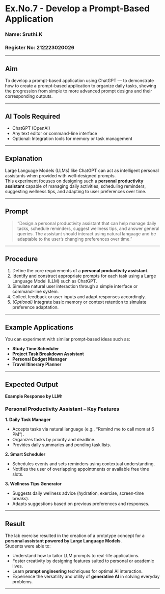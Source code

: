 # Ex.No.7 - Develop a Prompt-Based Application

### Name: Sruthi.K
### Register No: 212223020026

---

## Aim
To develop a prompt-based application using ChatGPT — to demonstrate how to create a prompt-based application to organize daily tasks, showing the progression from simple to more advanced prompt designs and their corresponding outputs.

---

## AI Tools Required
- ChatGPT (OpenAI)
- Any text editor or command-line interface
- Optional: Integration tools for memory or task management

---

## Explanation
Large Language Models (LLMs) like ChatGPT can act as intelligent personal assistants when provided with well-designed prompts.  
This experiment focuses on designing such a **personal productivity assistant** capable of managing daily activities, scheduling reminders, suggesting wellness tips, and adapting to user preferences over time.

---

## Prompt
> “Design a personal productivity assistant that can help manage daily tasks, schedule reminders, suggest wellness tips, and answer general queries. The assistant should interact using natural language and be adaptable to the user’s changing preferences over time.”

---

## Procedure
1. Define the core requirements of a **personal productivity assistant**.  
2. Identify and construct appropriate prompts for each task using a Large Language Model (LLM) such as ChatGPT.  
3. Simulate natural user interaction through a simple interface or command-line system.  
4. Collect feedback or user inputs and adapt responses accordingly.  
5. *(Optional)* Integrate basic memory or context retention to simulate preference adaptation.

---

## Example Applications
You can experiment with similar prompt-based ideas such as:
- **Study Time Scheduler**  
- **Project Task Breakdown Assistant**  
- **Personal Budget Manager**  
- **Travel Itinerary Planner**

---

## Expected Output
**Example Response by LLM:**

### Personal Productivity Assistant – Key Features

**1. Daily Task Manager**
- Accepts tasks via natural language (e.g., “Remind me to call mom at 6 PM”).  
- Organizes tasks by priority and deadline.  
- Provides daily summaries and pending task lists.  

**2. Smart Scheduler**
- Schedules events and sets reminders using contextual understanding.  
- Notifies the user of overlapping appointments or available free time slots.  

**3. Wellness Tips Generator**
- Suggests daily wellness advice (hydration, exercise, screen-time breaks).  
- Adapts suggestions based on previous preferences and responses.  

---

## Result
The lab exercise resulted in the creation of a prototype concept for a **personal assistant powered by Large Language Models**.  
Students were able to:

- Understand how to tailor LLM prompts to real-life applications.  
- Foster creativity by designing features suited to personal or academic lives.  
- Learn **prompt engineering** techniques for optimal AI interaction.  
- Experience the versatility and utility of **generative AI** in solving everyday problems.

---

